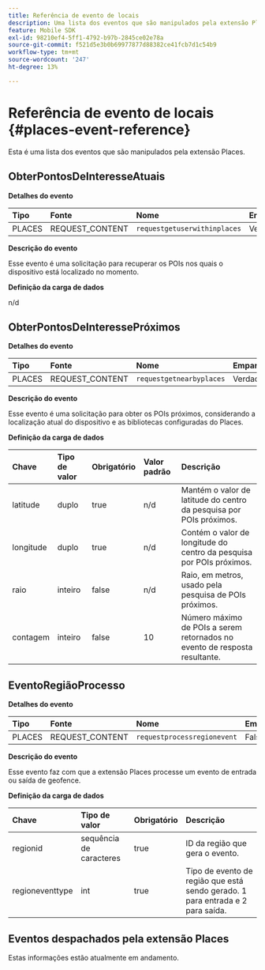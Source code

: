 ```yaml
---
title: Referência de evento de locais
description: Uma lista dos eventos que são manipulados pela extensão Places.
feature: Mobile SDK
exl-id: 98210ef4-5ff1-4792-b97b-2845ce02e78a
source-git-commit: f521d5e3b0b69977877d88382ce41fcb7d1c54b9
workflow-type: tm+mt
source-wordcount: '247'
ht-degree: 13%

---
```


# Referência de evento de locais {#places-event-reference}

Esta é uma lista dos eventos que são manipulados pela extensão Places.

## ObterPontosDeInteresseAtuais

**Detalhes do evento**

| Tipo | Fonte | Nome | Emparelhado |
| :--- | :--- | :--- | :--- |
| PLACES | REQUEST_CONTENT | `requestgetuserwithinplaces` | Verdadeiro |

**Descrição do evento**

Esse evento é uma solicitação para recuperar os POIs nos quais o dispositivo está localizado no momento.

**Definição da carga de dados**

n/d

## ObterPontosDeInteressePróximos

**Detalhes do evento**

| Tipo | Fonte | Nome | Emparelhado |
| :--- | :--- | :--- | :--- |
| PLACES | REQUEST_CONTENT | `requestgetnearbyplaces` | Verdadeiro |

**Descrição do evento**

Esse evento é uma solicitação para obter os POIs próximos, considerando a localização atual do dispositivo e as bibliotecas configuradas do Places.

**Definição da carga de dados**

| Chave | Tipo de valor | Obrigatório | Valor padrão | Descrição |
| :--- | :--- | :--- | :--- | :--- |
| latitude | duplo | true | n/d | Mantém o valor de latitude do centro da pesquisa por POIs próximos. |
| longitude | duplo | true | n/d | Contém o valor de longitude do centro da pesquisa por POIs próximos. |
| raio | inteiro | false | n/d | Raio, em metros, usado pela pesquisa de POIs próximos. |
| contagem | inteiro | false | 10 | Número máximo de POIs a serem retornados no evento de resposta resultante. |

## EventoRegiãoProcesso

**Detalhes do evento**

| Tipo | Fonte | Nome | Emparelhado |
| :--- | :--- | :--- | :--- |
| PLACES | REQUEST_CONTENT | `requestprocessregionevent` | Falso |

**Descrição do evento**

Esse evento faz com que a extensão Places processe um evento de entrada ou saída de geofence.

**Definição da carga de dados**

| Chave | Tipo de valor | Obrigatório | Descrição |
| :--- | :--- | :--- | :--- |
| regionid | sequência de caracteres | true | ID da região que gera o evento. |
| regioneventtype | int | true | Tipo de evento de região que está sendo gerado. 1 para entrada e 2 para saída. |

## Eventos despachados pela extensão Places

Estas informações estão atualmente em andamento.
